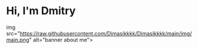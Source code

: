 # Hi, I'm Dmitry

img src="https://raw.githubusercontent.com/Dimasikkkk/Dimasikkkk/main/img/main.png" alt="banner about me">
